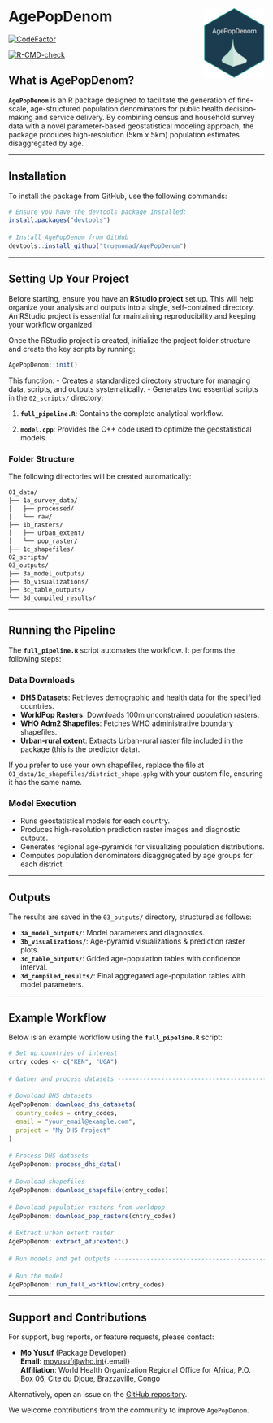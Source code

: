 # AgePopDenom  <img src="man/figures/logo.png" align="right" height="138"/>

<!-- badges: start -->
[![CodeFactor](https://www.codefactor.io/repository/github/truenomad/agepopdenom/badge)](https://www.codefactor.io/repository/github/truenomad/agepopdenom)

[![R-CMD-check](https://github.com/truenomad/agepopdenom/actions/workflows/R-CMD-check.yaml/badge.svg)](https://github.com/truenomad/agepopdenom/actions/workflows/R-CMD-check.yaml) 

<!-- badges: end -->



## What is AgePopDenom?

**`AgePopDenom`** is an R package designed to facilitate the generation of fine-scale, age-structured population denominators for public health decision-making and service delivery. By combining census and household survey data with a novel parameter-based geostatistical modeling approach, the package produces high-resolution (5km x 5km) population estimates disaggregated by age.

------------------------------------------------------------------------

## Installation

To install the package from GitHub, use the following commands:

``` r
# Ensure you have the devtools package installed:
install.packages("devtools")

# Install AgePopDenom from GitHub
devtools::install_github("truenomad/AgePopDenom")
```

------------------------------------------------------------------------

## Setting Up Your Project

Before starting, ensure you have an **RStudio project** set up. This will help organize your analysis and outputs into a single, self-contained directory. An RStudio project is essential for maintaining reproducibility and keeping your workflow organized.

Once the RStudio project is created, initialize the project folder structure and create the key scripts by running:

``` r
AgePopDenom::init()
```

This function: - Creates a standardized directory structure for managing data, scripts, and outputs systematically. - Generates two essential scripts in the `02_scripts/` directory:

1.  **`full_pipeline.R`**: Contains the complete analytical workflow.

2.  **`model.cpp`**: Provides the C++ code used to optimize the geostatistical models.

### Folder Structure

The following directories will be created automatically:

``` plaintext
01_data/
├── 1a_survey_data/
│   ├── processed/
│   └── raw/
├── 1b_rasters/
│   ├── urban_extent/
│   └── pop_raster/
├── 1c_shapefiles/
02_scripts/
03_outputs/
├── 3a_model_outputs/
├── 3b_visualizations/
├── 3c_table_outputs/
└── 3d_compiled_results/
```

------------------------------------------------------------------------

## Running the Pipeline

The **`full_pipeline.R`** script automates the workflow. It performs the following steps:

### Data Downloads

-   **DHS Datasets**: Retrieves demographic and health data for the specified countries.
-   **WorldPop Rasters**: Downloads 100m unconstrained population rasters.
-   **WHO Adm2 Shapefiles**: Fetches WHO administrative boundary shapefiles.
-   **Urban-rural extent**: Extracts Urban-rural raster file included in the package (this is the predictor data).

If you prefer to use your own shapefiles, replace the file at `01_data/1c_shapefiles/district_shape.gpkg` with your custom file, ensuring it has the same name.

### Model Execution

-   Runs geostatistical models for each country.
-   Produces high-resolution prediction raster images and diagnostic outputs.
-   Generates regional age-pyramids for visualizing population distributions.
-   Computes population denominators disaggregated by age groups for each district.

------------------------------------------------------------------------

## Outputs

The results are saved in the `03_outputs/` directory, structured as follows:

-   **`3a_model_outputs/`**: Model parameters and diagnostics.
-   **`3b_visualizations/`**: Age-pyramid visualizations & prediction raster plots.
-   **`3c_table_outputs/`**: Grided age-population tables with confidence interval.
-   **`3d_compiled_results/`**: Final aggregated age-population tables with model parameters.

------------------------------------------------------------------------

## Example Workflow

Below is an example workflow using the **`full_pipeline.R`** script:

``` r
# Set up countries of interest
cntry_codes <- c("KEN", "UGA")

# Gather and process datasets --------------------------------------------------

# Download DHS datasets
AgePopDenom::download_dhs_datasets(
  country_codes = cntry_codes,
  email = "your_email@example.com",
  project = "My DHS Project"
)

# Process DHS datasets
AgePopDenom::process_dhs_data()

# Download shapefiles
AgePopDenom::download_shapefile(cntry_codes)

# Download population rasters from worldpop
AgePopDenom::download_pop_rasters(cntry_codes)

# Extract urban extent raster
AgePopDenom::extract_afurextent()

# Run models and get outputs ---------------------------------------------------

# Run the model
AgePopDenom::run_full_workflow(cntry_codes) 
```

------------------------------------------------------------------------

## Support and Contributions

For support, bug reports, or feature requests, please contact:

-   **Mo Yusuf** (Package Developer)\
    **Email**: [moyusuf\@who.int](mailto:moyusuf@who.int){.email}\
    **Affiliation**: World Health Organization Regional Office for Africa, P.O. Box 06, Cite du Djoue, Brazzaville, Congo

Alternatively, open an issue on the [GitHub repository](https://github.com/trunomad/AgePopDenom).

We welcome contributions from the community to improve `AgePopDenom`.
